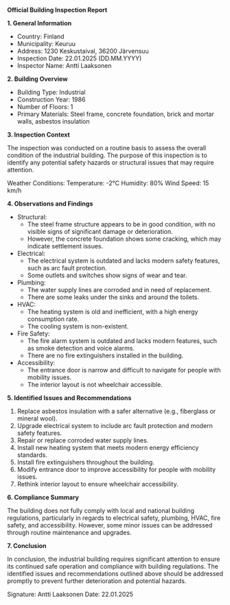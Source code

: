 **Official Building Inspection Report**

**1. General Information**

* Country: Finland
* Municipality: Keuruu
* Address: 1230 Keskustaival, 36200 Järvensuu
* Inspection Date: 22.01.2025 (DD.MM.YYYY)
* Inspector Name: Antti Laaksonen

**2. Building Overview**

* Building Type: Industrial
* Construction Year: 1986
* Number of Floors: 1
* Primary Materials: Steel frame, concrete foundation, brick and mortar walls, asbestos insulation

**3. Inspection Context**

The inspection was conducted on a routine basis to assess the overall condition of the industrial building. The purpose of this inspection is to identify any potential safety hazards or structural issues that may require attention.

Weather Conditions:
Temperature: -2°C
Humidity: 80%
Wind Speed: 15 km/h

**4. Observations and Findings**

* Structural:
	+ The steel frame structure appears to be in good condition, with no visible signs of significant damage or deterioration.
	+ However, the concrete foundation shows some cracking, which may indicate settlement issues.
* Electrical:
	+ The electrical system is outdated and lacks modern safety features, such as arc fault protection.
	+ Some outlets and switches show signs of wear and tear.
* Plumbing:
	+ The water supply lines are corroded and in need of replacement.
	+ There are some leaks under the sinks and around the toilets.
* HVAC:
	+ The heating system is old and inefficient, with a high energy consumption rate.
	+ The cooling system is non-existent.
* Fire Safety:
	+ The fire alarm system is outdated and lacks modern features, such as smoke detection and voice alarms.
	+ There are no fire extinguishers installed in the building.
* Accessibility:
	+ The entrance door is narrow and difficult to navigate for people with mobility issues.
	+ The interior layout is not wheelchair accessible.

**5. Identified Issues and Recommendations**

1. Replace asbestos insulation with a safer alternative (e.g., fiberglass or mineral wool).
2. Upgrade electrical system to include arc fault protection and modern safety features.
3. Repair or replace corroded water supply lines.
4. Install new heating system that meets modern energy efficiency standards.
5. Install fire extinguishers throughout the building.
6. Modify entrance door to improve accessibility for people with mobility issues.
7. Rethink interior layout to ensure wheelchair accessibility.

**6. Compliance Summary**

The building does not fully comply with local and national building regulations, particularly in regards to electrical safety, plumbing, HVAC, fire safety, and accessibility. However, some minor issues can be addressed through routine maintenance and upgrades.

**7. Conclusion**

In conclusion, the industrial building requires significant attention to ensure its continued safe operation and compliance with building regulations. The identified issues and recommendations outlined above should be addressed promptly to prevent further deterioration and potential hazards.

Signature: Antti Laaksonen
Date: 22.01.2025